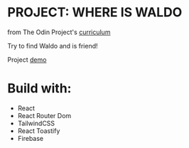 # PROJECT: WHERE IS WALDO

from The Odin Project's [curriculum](https://www.theodinproject.com/paths/full-stack-javascript/courses/javascript/lessons/where-s-waldo-a-photo-tagging-app)

Try to find Waldo and is friend!

Project [demo](https://waldo-71d19.web.app)

# Build with:

- React
- React Router Dom
- TailwindCSS
- React Toastify
- Firebase
